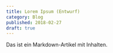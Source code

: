 ```yaml
---
title: Lorem Ipsum (Entwurf)
category: Blog
published: 2018-02-27
draft: true
---
```


Das ist ein Markdown-Artikel mit Inhalten.
